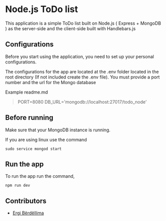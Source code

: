 # Node.js ToDo list

  

This application is a simple ToDo list built on Node.js ( Express + MongoDB ) as the server-side and the client-side built with Handlebars.js

  
  

## Configurations

  

Before you start using the application, you need to set up your personal configurations.

The configurations for the app are located at the .env folder located in the root directory (If not included create the .env file). You must provide a port number and the url for the Mongo database

Example readme.md
>    PORT=8080
>    DB_URL='mongodb://localhost:27017/todo_node'

  

## Before running

Make sure that your MongoDB instance is running.

If you are using linux use the command

  

    sudo service mongod start

  

## Run the app

To run the app run the command,

  

    npm run dev

  

## Contributors

  

-  [Ergi Bërdëllima](https://github.com/Bhfreagra)
